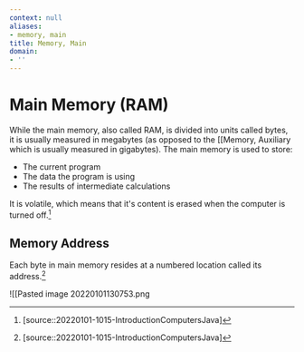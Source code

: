 ```yaml
---
context: null
aliases:
- memory, main
title: Memory, Main
domain:
- ''
---
```


# Main Memory (RAM)

While the main memory, also called RAM, is divided into units called bytes, it is usually measured in megabytes (as opposed to the [[Memory, Auxiliary which is usually measured in gigabytes). The main memory is used to store:

- The current program
- The data the program is using
- The results of intermediate calculations

It is volatile, which means that it's content is erased when the computer is turned off.[^1]

## Memory Address

Each byte in main memory resides at a numbered location called its address.[^1]

![[Pasted image 20220101130753.png

[^1]: [source::20220101-1015-IntroductionComputersJava]
